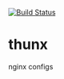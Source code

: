 [![Build Status](http://drone.liinda.ru/api/badges/octomen/thunx/status.svg)](http://drone.liinda.ru/octomen/thunx)

# thunx
nginx configs
